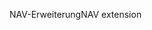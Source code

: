 <span data-ttu-id="02567-101">NAV-Erweiterung</span><span class="sxs-lookup"><span data-stu-id="02567-101">NAV extension</span></span>
